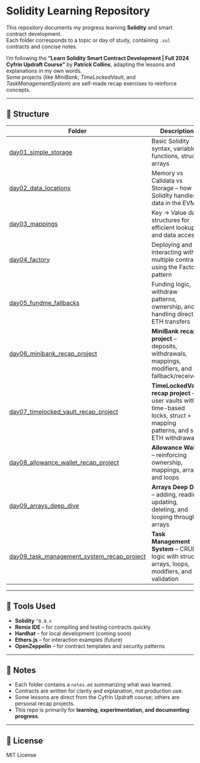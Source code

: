 # Solidity Learning Repository

This repository documents my progress learning **Solidity** and smart contract development.  
Each folder corresponds to a topic or day of study, containing `.sol` contracts and concise notes.

I’m following the **“Learn Solidity Smart Contract Development | Full 2024 Cyfrin Updraft Course”** by **Patrick Collins**, adapting the lessons and explanations in my own words.  
Some projects (like *MiniBank*, *TimeLockedVault*, and *TaskManagementSystem*) are self-made recap exercises to reinforce concepts.

---

## 📁 Structure

| Folder | Description |
|---------|--------------|
| [day01_simple_storage](day01_simple_storage/) | Basic Solidity syntax, variables, functions, structs, arrays |
| [day02_data_locations](day02_data_locations/) | Memory vs Calldata vs Storage – how Solidity handles data in the EVM |
| [day03_mappings](day03_mappings/) | Key → Value data structures for efficient lookups and data access |
| [day04_factory](day04_factory/) | Deploying and interacting with multiple contracts using the Factory pattern |
| [day05_fundme_fallbacks](day05_fundme_fallbacks/) | Funding logic, withdraw patterns, ownership, and handling direct ETH transfers |
| [day06_minibank_recap_project](day06_minibank_recap_project/) | **MiniBank recap project** – deposits, withdrawals, mappings, modifiers, and fallback/receive |
| [day07_timelocked_vault_recap_project](day07_timelocked_vault_recap_project/) | **TimeLockedVault recap project** – user vaults with time-based locks, struct + mapping patterns, and safe ETH withdrawals |
| [day08_allowance_wallet_recap_project](day08_allowance_wallet_recap_project/) | **Allowance Wallet** – reinforcing ownership, mappings, arrays, and loops |
| [day09_arrays_deep_dive](day09_arrays_deep_dive/) | **Arrays Deep Dive** – adding, reading, updating, deleting, and looping through arrays |
| [day09_task_management_system_recap_project](day09_task_management_system_recap_project/) | **Task Management System** – CRUD logic with structs, arrays, loops, modifiers, and validation |

---

## 🧰 Tools Used

- **Solidity** `^0.8.x`
- **Remix IDE** – for compiling and testing contracts quickly
- **Hardhat** – for local development (coming soon)
- **Ethers.js** – for interaction examples (future)
- **OpenZeppelin** – for contract templates and security patterns

---

## 🧠 Notes

- Each folder contains a `notes.md` summarizing what was learned.  
- Contracts are written for clarity and explanation, not production use.  
- Some lessons are direct from the Cyfrin Updraft course; others are personal recap projects.  
- This repo is primarily for **learning, experimentation, and documenting progress**.

---

## 🪪 License  

MIT License
